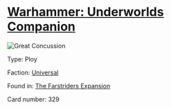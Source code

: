 # [Warhammer: Underworlds Companion](https://guidokessels.github.io/wh-underworlds)

  

![Great Concussion](https://warhammerunderworlds.com/wp-content/uploads/sites/6/2018/03/329_ENG.png)



Type: Ploy

Faction: [Universal](https://guidokessels.github.io/wh-underworlds/factions/universal.md)

Found in: [The Farstriders Expansion](https://guidokessels.github.io/wh-underworlds/locations/the-farstriders-expansion.md)

Card number: 329
